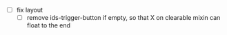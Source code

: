 - [ ] fix layout
  - [ ] remove ids-trigger-button if empty, so that X on clearable mixin can float to the end
